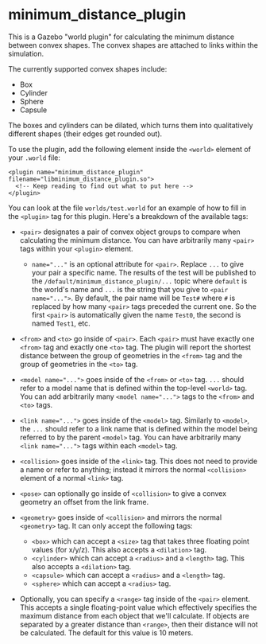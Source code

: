 # minimum_distance_plugin

This is a Gazebo "world plugin" for calculating the minimum distance between convex shapes. The convex shapes are attached to links within the simulation.

The currently supported convex shapes include:

* Box
* Cylinder
* Sphere
* Capsule

The boxes and cylinders can be dilated, which turns them into qualitatively different shapes (their edges get rounded out).

To use the plugin, add the following element inside the `<world>` element of your `.world` file:

```
<plugin name="minimum_distance_plugin" filename="libminimum_distance_plugin.so">
  <!-- Keep reading to find out what to put here -->
</plugin>
```

You can look at the file `worlds/test.world` for an example of how to fill in the `<plugin>` tag for this plugin. Here's a breakdown of the available tags:

* `<pair>` designates a pair of convex object groups to compare when calculating the minimum distance. You can have arbitrarily many `<pair>` tags within your `<plugin>` element.
   * `name="..."` is an optional attribute for `<pair>`. Replace `...` to give your pair a specific name. The results of the test will be published to the `/default/minimum_distance_plugin/...` topic where `default` is the world's name and `...` is the string that you give to `<pair name="...">`. By default, the pair name will be `Test#` where `#` is replaced by how many `<pair>` tags preceded the current one. So the first `<pair>` is automatically given the name `Test0`, the second is named `Test1`, etc.

* `<from>` and `<to>` go inside of `<pair>`. Each `<pair>` must have exactly one `<from>` tag and exactly one `<to>` tag. The plugin will report the shortest distance between the group of geometries in the `<from>` tag and the group of geometries in the `<to>` tag.

* `<model name="...">` goes inside of the `<from>` or `<to>` tag. `...` should refer to a model name that is defined within the top-level `<world>` tag. You can add arbitrarily many `<model name="...">` tags to the `<from>` and `<to>` tags.

* `<link name="...">` goes inside of the `<model>` tag. Similarly to `<model>`, the `...` should refer to a link name that is defined within the model being referred to by the parent `<model>` tag. You can have arbitrarily many `<link name="...">` tags within each `<model>` tag.

* `<collision>` goes inside of the `<link>` tag. This does not need to provide a name or refer to anything; instead it mirrors the normal `<collision>` element of a normal `<link>` tag.

* `<pose>` can optionally go inside of `<collision>` to give a convex geometry an offset from the link frame.

* `<geometry>` goes inside of `<collision>` and mirrors the normal `<geometry>` tag. It can only accept the following tags:
   * `<box>` which can accept a `<size>` tag that takes three floating point values (for x/y/z). This also accepts a `<dilation>` tag.
   * `<cylinder>` which can accept a `<radius>` and a `<length>` tag. This also accepts a `<dilation>` tag.
   * `<capsule>` which can accept a `<radius>` and a `<length>` tag.
   * `<sphere>` which can accept a `<radius>` tag.

* Optionally, you can specify a `<range>` tag inside of the `<pair>` element. This accepts a single floating-point value which effectively specifies the maximum distance from each object that we'll calculate. If objects are separated by a greater distance than `<range>`, then their distance will not be calculated. The default for this value is 10 meters.

